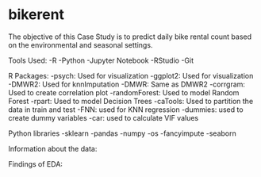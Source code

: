 # bikerent
The objective of this Case Study is to predict daily bike rental count based on the environmental and seasonal settings. 

Tools Used:
-R
-Python
-Jupyter Notebook
-RStudio
-Git

R Packages:
-psych: Used for visualization
-ggplot2: Used for visualization
-DMWR2: Used for knnImputation
-DMWR: Same as DMWR2
-corrgram: Used to create correlation plot
-randomForest: Used to model Random Forest
-rpart: Used to model Decision Trees
-caTools: Used to partition the data in train and test
-FNN: used for KNN regression
-dummies: used to create dummy variables
-car: used to calculate VIF values


Python libraries
-sklearn
-pandas
-numpy
-os
-fancyimpute
-seaborn

Information about the data:


Findings of EDA:
